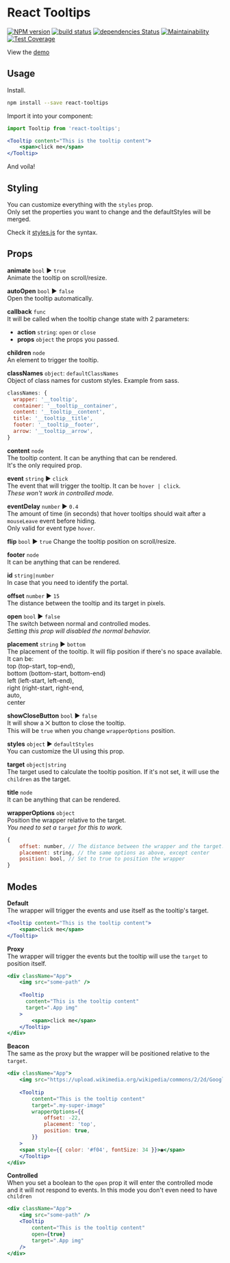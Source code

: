 React Tooltips
===

[![NPM version](https://badge.fury.io/js/react-tooltips.svg)](https://www.npmjs.com/package/react-tooltips) 
[![build status](https://travis-ci.org/gilbarbara/react-tooltips.svg)](https://travis-ci.org/gilbarbara/react-tooltips) 
[![dependencies Status](https://david-dm.org/gilbarbara/react-tooltips/status.svg)](https://david-dm.org/gilbarbara/react-tooltips) 
[![Maintainability](https://api.codeclimate.com/v1/badges/930e69ac58dc225e5389/maintainability)](https://codeclimate.com/github/gilbarbara/react-tooltips/maintainability) 
[![Test Coverage](https://api.codeclimate.com/v1/badges/930e69ac58dc225e5389/test_coverage)](https://codeclimate.com/github/gilbarbara/react-tooltips/test_coverage)

View the [demo](https://84vn36m178.codesandbox.io/)

## Usage

Install.

```bash
npm install --save react-tooltips
```

Import it into your component:

```jsx
import Tooltip from 'react-tooltips';

<Tooltip content="This is the tooltip content">
    <span>click me</span>
</Tooltip>

```

And voíla!


## Styling
You can customize everything with the `styles` prop.  
Only set the properties you want to change and the defaultStyles will be merged.

Check it [styles.js](./src/styles.js) for the syntax.

## Props

**animate** `bool` ▶︎ `true`  
Animate the tooltip on scroll/resize.
 
**autoOpen** `bool` ▶︎ `false`  
Open the tooltip automatically.  

**callback** `func`  
It will be called when the tooltip change state with 2 parameters:  

- **action** `string`: `open` or `close`  
- **props** `object` the props you passed.

**children** `node`  
An element to trigger the tooltip. 

**classNames** `object`: `defaultClassNames`  
Object of class names for custom styles. Example from sass.
```js
classNames: {
  wrapper: '__tooltip',
  container: '__tooltip__container',
  content: '__tooltip__content',
  title: '__tooltip__title',
  footer: '__tooltip__footer',
  arrow: '__tooltip__arrow',
}
```

**content** `node`  
The tooltip content. It can be anything that can be rendered.  
It's the only required prop.

**event** `string` ▶︎ `click`  
The event that will trigger the tooltip. It can be `hover | click`.  
*These won't work in controlled mode.*

**eventDelay** `number` ▶︎ `0.4`  
The amount of time (in seconds) that hover tooltips should wait after a `mouseLeave` event before hiding.  
Only valid for event type `hover`.

**flip** `bool` ▶︎ `true`
Change the tooltip position on scroll/resize.

**footer** `node`  
It can be anything that can be rendered.  

**id** `string|number`  
In case that you need to identify the portal.

**offset** `number` ▶︎ `15`  
The distance between the tooltip and its target in pixels.

**open** `bool` ▶︎ `false`  
The switch between normal and controlled modes.  
*Setting this prop will disabled the normal behavior.*

**placement** `string` ▶︎ `bottom`  
The placement of the tooltip. It will flip position if there's no space available.
It can be:  
top (top-start, top-end),  
bottom (bottom-start, bottom-end)  
left (left-start, left-end),  
right (right-start, right-end,    
auto,  
center

**showCloseButton** `bool` ▶︎ `false`  
It will show a ⨉ button to close the tooltip.  
This will be `true` when you change `wrapperOptions` position.

**styles** `object` ▶︎ `defaultStyles`  
You can customize the UI using this prop.

**target** `object|string`  
The target used to calculate the tooltip position. If it's not set, it will use the `children` as the target.

**title** `node`  
It can be anything that can be rendered.  

**wrapperOptions** `object`  
Position the wrapper relative to the target.  
*You need to set a `target` for this to work.*

```js
{
    offset: number, // The distance between the wrapper and the target. It can be negative.
    placement: string, // the same options as above, except center
    position: bool, // Set to true to position the wrapper
}
```

## Modes

**Default**  
The wrapper will trigger the events and use itself as the tooltip's target.

```jsx
<Tooltip content="This is the tooltip content">
    <span>click me</span>
</Tooltip>

```

**Proxy**  
The wrapper will trigger the events but the tooltip will use the `target` to position itself.  

```jsx
<div className="App">
    <img src="some-path" />
        
    <Tooltip
      content="This is the tooltip content"
      target=".App img"
    >
        <span>click me</span> 
    </Tooltip>
</div>

```

**Beacon**  
The same as the proxy but the wrapper will be positioned relative to the `target`.

```jsx
<div className="App">
    <img src="https://upload.wikimedia.org/wikipedia/commons/2/2d/Google-favicon-2015.png" width="100" className="my-super-image" />
        
    <Tooltip
        content="This is the tooltip content"
        target=".my-super-image"
        wrapperOptions={{
            offset: -22,
            placement: 'top',
            position: true,
        }}
    >
    <span style={{ color: '#f04', fontSize: 34 }}>◉</span>
    </Tooltip>
</div>

```

**Controlled**  
When you set a boolean to the `open` prop it will enter the controlled mode and it will not respond to events.
In this mode you don't even need to have `children`

```jsx
<div className="App">
    <img src="some-path" />
    <Tooltip
        content="This is the tooltip content"
        open={true}
        target=".App img"
    />
</div>
```
